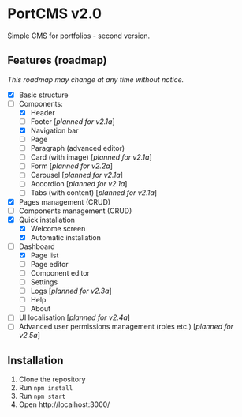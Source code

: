 # PortCMS v2.0

Simple CMS for portfolios - second version.

## Features (roadmap)
*This roadmap may change at any time without notice.*
- [x] Basic structure
- [ ] Components:
  - [x] Header
  - [ ] Footer [*planned for v2.1a*]
  - [x] Navigation bar
  - [ ] Page
  - [ ] Paragraph (advanced editor)
  - [ ] Card (with image) [*planned for v2.1a*]
  - [ ] Form [*planned for v2.2a*]
  - [ ] Carousel [*planned for v2.1a*]
  - [ ] Accordion [*planned for v2.1a*]
  - [ ] Tabs (with content) [*planned for v2.1a*]
- [x] Pages management (CRUD)
- [ ] Components management (CRUD)
- [x] Quick installation
    - [x] Welcome screen
    - [x] Automatic installation
- [ ] Dashboard
  - [x] Page list
  - [ ] Page editor
  - [ ] Component editor
  - [ ] Settings
  - [ ] Logs [*planned for v2.3a*]
  - [ ] Help
  - [ ] About
- [ ] UI localisation [*planned for v2.4a*]
- [ ] Advanced user permissions management (roles etc.) [*planned for v2.5a*]

## Installation
1. Clone the repository
2. Run `npm install`
3. Run `npm start`
4. Open http://localhost:3000/